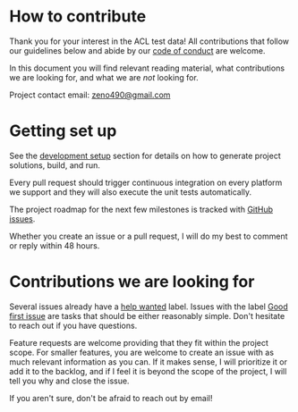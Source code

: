 # How to contribute

Thank you for your interest in the ACL test data! All contributions that follow our guidelines below and abide by our [code of conduct](CODE_OF_CONDUCT.md) are welcome.

In this document you will find relevant reading material, what contributions we are looking for, and what we are *not* looking for.

Project contact email: zeno490@gmail.com

# Getting set up

See the [development setup](./docs/development_setup.md) section for details on how to generate project solutions, build, and run.

Every pull request should trigger continuous integration on every platform we support and they will also execute the unit tests automatically.

The project roadmap for the next few milestones is tracked with [GitHub issues](https://github.com/nfrechette/acl-test-data/issues).

Whether you create an issue or a pull request, I will do my best to comment or reply within 48 hours.

# Contributions we are looking for

Several issues already have a [help wanted](https://github.com/nfrechette/acl-gltf/labels/help%20wanted) label. Issues with the label [Good first issue](https://github.com/nfrechette/acl-test-data/labels/good%20first%20issue) are tasks that should be either reasonably simple. Don't hesitate to reach out if you have questions.

Feature requests are welcome providing that they fit within the project scope. For smaller features, you are welcome to create an issue with as much relevant information as you can. If it makes sense, I will prioritize it or add it to the backlog, and if I feel it is beyond the scope of the project, I will tell you why and close the issue.

If you aren't sure, don't be afraid to reach out by email!
